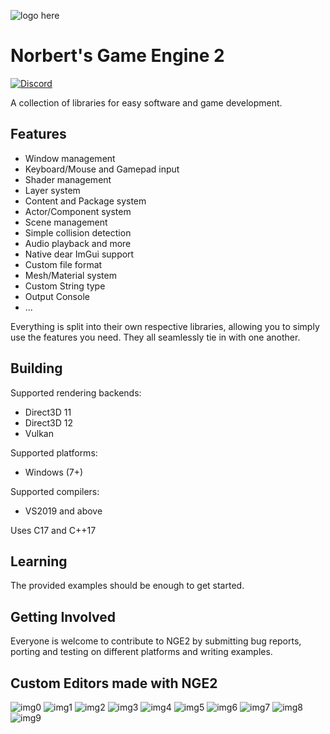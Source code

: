 ![logo here](credit_display_alt.png)
# Norbert's Game Engine 2
[![Discord](https://img.shields.io/badge/NGE2-Discord-blue/1173276729436024842)](https://discord.com/invite/ynuWHpghBm)

A collection of libraries for easy software and game development.

## Features
* Window management
* Keyboard/Mouse and Gamepad input
* Shader management
* Layer system
* Content and Package system
* Actor/Component system
* Scene management
* Simple collision detection
* Audio playback and more
* Native dear ImGui support
* Custom file format
* Mesh/Material system
* Custom String type
* Output Console
* ...

Everything is split into their own respective libraries, allowing you to simply use the features you need. They all seamlessly tie in with one another.

## Building
Supported rendering backends:
* Direct3D 11
* Direct3D 12
* Vulkan

Supported platforms:
* Windows (7+)

Supported compilers:
* VS2019 and above

Uses C17 and C++17

## Learning
The provided examples should be enough to get started.

## Getting Involved

Everyone is welcome to contribute to NGE2 by submitting bug reports, porting and testing on different platforms and writing examples.

## Custom Editors made with NGE2
![img0](https://raw.githubusercontent.com/NorbertGerberg/Website/main/imgPage/img0.PNG)
![img1](https://raw.githubusercontent.com/NorbertGerberg/Website/main/imgPage/img1.PNG)
![img2](https://raw.githubusercontent.com/NorbertGerberg/Website/main/imgPage/img3.PNG)
![img3](https://raw.githubusercontent.com/NorbertGerberg/Website/main/imgPage/img4.PNG)
![img4](https://raw.githubusercontent.com/NorbertGerberg/Website/main/imgPage/img9.PNG)
![img5](https://raw.githubusercontent.com/NorbertGerberg/Website/main/imgPage/img5.PNG)
![img6](https://raw.githubusercontent.com/NorbertGerberg/Website/main/imgPage/img8.PNG)
![img7](https://raw.githubusercontent.com/NorbertGerberg/Website/main/imgPage/img10.PNG)
![img8](https://raw.githubusercontent.com/NorbertGerberg/Website/main/imgPage/img6.PNG)
![img9](https://raw.githubusercontent.com/NorbertGerberg/Website/main/imgPage/img7.PNG)
